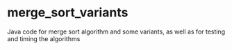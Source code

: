 # merge_sort_variants
Java code for merge sort algorithm and some variants, as well as for testing and timing the algorithms
